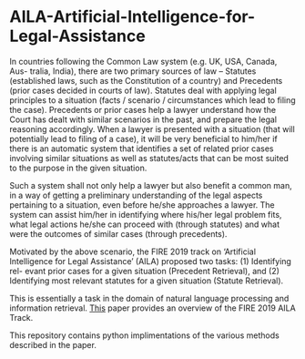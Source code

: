 # AILA-Artificial-Intelligence-for-Legal-Assistance

In countries following the Common Law system (e.g. UK, USA, Canada, Aus-
tralia, India), there are two primary sources of law – Statutes (established laws,
such as the Constitution of a country) and Precedents (prior cases decided in
courts of law). Statutes deal with applying legal principles to a situation (facts /
scenario / circumstances which lead to filing the case). Precedents or prior cases
help a lawyer understand how the Court has dealt with similar scenarios in the
past, and prepare the legal reasoning accordingly.
When a lawyer is presented with a situation (that will potentially lead to filing
of a case), it will be very beneficial to him/her if there is an automatic system
that identifies a set of related prior cases involving similar situations as well
as statutes/acts that can be most suited to the purpose in the given situation.

Such a system shall not only help a lawyer but also benefit a common man,
in a way of getting a preliminary understanding of the legal aspects pertaining
to a situation, even before he/she approaches a lawyer. The system can assist
him/her in identifying where his/her legal problem fits, what legal actions he/she
can proceed with (through statutes) and what were the outcomes of similar cases
(through precedents).

Motivated by the above scenario, the FIRE 2019
track on ‘Artificial Intelligence for Legal Assistance’ (AILA) proposed two tasks: (1) Identifying rel-
evant prior cases for a given situation (Precedent Retrieval), and (2) Identifying
most relevant statutes for a given situation (Statute Retrieval). 

This is essentially a task in the domain of natural language processing and information retrieval. 
[This](http://ceur-ws.org/Vol-2517/T1-1.pdf) paper provides an overview of the FIRE 2019 AILA Track.

This repository contains python implimentations of the various methods described in the paper.
